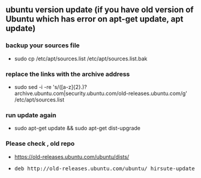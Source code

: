 ## ubuntu version update (if you have old version of Ubuntu which has error on apt-get update, apt update)

### backup your sources file
- sudo cp /etc/apt/sources.list /etc/apt/sources.list.bak 

### replace the links with the archive address
- sudo sed -i -re 's/([a-z]{2}.)?archive.ubuntu.com|security.ubuntu.com/old-releases.ubuntu.com/g' /etc/apt/sources.list

### run update again
- sudo apt-get update && sudo apt-get dist-upgrade


### Please check , old repo 
- https://old-releases.ubuntu.com/ubuntu/dists/
- <pre>deb http://old-releases.ubuntu.com/ubuntu/ hirsute-updates universe
 </pre>

